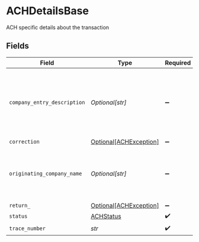 # ACHDetailsBase

ACH specific details about the transaction


## Fields

| Field                                                                               | Type                                                                                | Required                                                                            | Description                                                                         | Example                                                                             |
| ----------------------------------------------------------------------------------- | ----------------------------------------------------------------------------------- | ----------------------------------------------------------------------------------- | ----------------------------------------------------------------------------------- | ----------------------------------------------------------------------------------- |
| `company_entry_description`                                                         | *Optional[str]*                                                                     | :heavy_minus_sign:                                                                  | An optional override of the default NACHA Company Entry Description for a transfer. | Gym Dues                                                                            |
| `correction`                                                                        | [Optional[ACHException]](../../models/shared/achexception.md)                       | :heavy_minus_sign:                                                                  | N/A                                                                                 |                                                                                     |
| `originating_company_name`                                                          | *Optional[str]*                                                                     | :heavy_minus_sign:                                                                  | An optional override of the default NACHA Company Name for a transfer.              | Whole Body Fit                                                                      |
| `return_`                                                                           | [Optional[ACHException]](../../models/shared/achexception.md)                       | :heavy_minus_sign:                                                                  | N/A                                                                                 |                                                                                     |
| `status`                                                                            | [ACHStatus](../../models/shared/achstatus.md)                                       | :heavy_check_mark:                                                                  | ACH status                                                                          |                                                                                     |
| `trace_number`                                                                      | *str*                                                                               | :heavy_check_mark:                                                                  | N/A                                                                                 | 124782618117                                                                        |